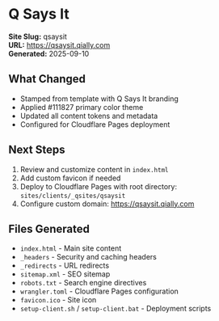 # Q Says It

**Site Slug:** qsaysit  
**URL:** https://qsaysit.qially.com  
**Generated:** 2025-09-10

## What Changed
- Stamped from template with Q Says It branding
- Applied #111827 primary color theme
- Updated all content tokens and metadata
- Configured for Cloudflare Pages deployment

## Next Steps
1. Review and customize content in `index.html`
2. Add custom favicon if needed
3. Deploy to Cloudflare Pages with root directory: `sites/clients/_qsites/qsaysit`
4. Configure custom domain: https://qsaysit.qially.com

## Files Generated
- `index.html` - Main site content
- `_headers` - Security and caching headers
- `_redirects` - URL redirects
- `sitemap.xml` - SEO sitemap
- `robots.txt` - Search engine directives
- `wrangler.toml` - Cloudflare Pages configuration
- `favicon.ico` - Site icon
- `setup-client.sh` / `setup-client.bat` - Deployment scripts
